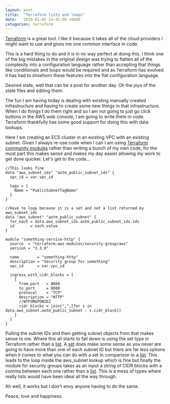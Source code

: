 ```yaml
---
layout: post
title:  "Terraform lists and loops"
date:   2020-02-05 14:45:00 +0000
categories: terraform
---
```

[Terraform][terraform] is a great tool. I like it because it takes all of the cloud providers I might want to use and gives me one common interface in code.

This is a hard thing to do and it is in no way perfect at doing this. I think one of the big mistakes in the original design was trying to flatten all of the complexity into a configuration language rather than accepting that things like conditionals and loops would be required and as Terraform has evolved it has had to shoehorn these features into the flat configuration language.

Desired state, well that can be a post for another day. Oh the joys of the state files and editing them.

The fun I am having today is dealing with existing manually created infrastructure and having to create some new things in that infrastructure. When I do things I do them right and so I am not going to just go click buttons in the AWS web console, I am going to write them in code. Terraform thankfully has some good support for doing this with data lookups.

Here I am creating an ECS cluster in an existing VPC with an existing subnet. Given I always re-use code when I can I am using [Terraform community modules][terraform-community-modules] rather than writing a bunch of my own code, for the most part this makes sense and makes my day easier allowing my work to get done quicker. Let's get to the code...



    //This looks fine
    data "aws_subnet_ids" "aotm_public_subnet_ids" {
      vpc_id = var.vpc_id
    
      tags = {
        Name = "PublicSubnetTagName"
      }
    }

    //Have to loop because it is a set and not a list returned by aws_subnet_ids
    data "aws_subnet" "aotm_public_subnet" {
      for_each = data.aws_subnet_ids.aotm_public_subnet_ids.ids
      id       = each.value
    }

    module "something-service-http" {
      source  = "terraform-aws-modules/security-group/aws"
      version = "3.3.0"
    
      name        = "something-http"
      description = "Security group for something"
      vpc_id      = var.vpc_id
    
      ingress_with_cidr_blocks = [
        {
          from_port   = 8080
          to_port     = 8080
          protocol    = "TCP"
          description = "HTTP"
          //WTFOMGPONIEZ
          cidr_blocks = join(",",[for s in data.aws_subnet.aotm_public_subnet : s.cidr_block])
        }
      ]
    }

Pulling the subnet IDs and then getting subnet objects from that makes sense to me. Where this all starts to fall down is using the set type in Terraform rather than a [list][terraform-list]. A [set][terraform-set] does make some sense as you never are going to have more than one of each subnet ID but there are far less options when it comes to what you can do with a set in comparison to a [list][terraform-list]. This leads to the loop inside the aws_subnet lookup which is fine but finally the module for security groups takes as an input a string of CIDR blocks with a comma between each one rather than a [list][terraform-list]. This is a mess of types where really lists would have been ideal all the way through.

Ah well, it works but I don't envy anyone having to do the same.

Peace, love and happiness.

[terraform]: https://www.terraform.io/
[terraform-set]: https://www.terraform.io/docs/configuration/types.html#set-
[terraform-list]: https://www.terraform.io/docs/configuration/types.html#list-
[terraform-community-modules]: https://registry.terraform.io/

